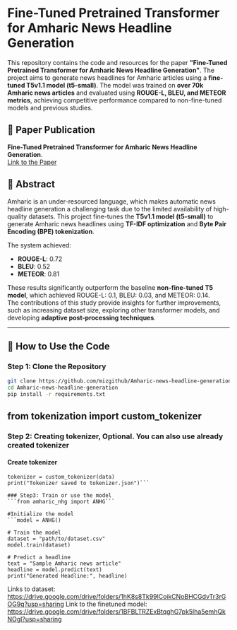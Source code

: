 # Fine-Tuned Pretrained Transformer for Amharic News Headline Generation

This repository contains the code and resources for the paper **"Fine-Tuned Pretrained Transformer for Amharic News Headline Generation"**. The project aims to generate news headlines for Amharic articles using a **fine-tuned T5v1.1 model (t5-small)**. The model was trained on **over 70k Amharic news articles** and evaluated using **ROUGE-L, BLEU, and METEOR metrics**, achieving competitive performance compared to non-fine-tuned models and previous studies.

## 🔗 Paper Publication  
**Fine-Tuned Pretrained Transformer for Amharic News Headline Generation**.  
[Link to the Paper ](https://doi.org/10.1002/ail2.98)

## 📄 Abstract  
Amharic is an under-resourced language, which makes automatic news headline generation a challenging task due to the limited availability of high-quality datasets. This project fine-tunes the **T5v1.1 model (t5-small)** to generate Amharic news headlines using **TF-IDF optimization** and **Byte Pair Encoding (BPE) tokenization**.  

The system achieved:  
- **ROUGE-L**: 0.72  
- **BLEU**: 0.52  
- **METEOR**: 0.81  

These results significantly outperform the baseline **non-fine-tuned T5 model**, which achieved ROUGE-L: 0.1, BLEU: 0.03, and METEOR: 0.14.  
The contributions of this study provide insights for further improvements, such as increasing dataset size, exploring other transformer models, and developing **adaptive post-processing techniques**.

---

## 🚀 How to Use the Code  

### Step 1: Clone the Repository  
```bash
git clone https://github.com/mizgithub/Amharic-news-headline-generation.git
cd Amharic-news-headline-generation
pip install -r requirements.txt
```
from tokenization import custom_tokenizer
---
### Step 2: Creating tokenizer, Optional. You can also use already created tokenizer
#### Create tokenizer
```data = ["Example Amharic text here"]
tokenizer = custom_tokenizer(data)
print("Tokenizer saved to tokenizer.json")```

### Step3: Train or use the model
```from amharic_nhg import ANHG```

#Initialize the model
```model = ANHG()

# Train the model
dataset = "path/to/dataset.csv"
model.train(dataset)

# Predict a headline
text = "Sample Amharic news article"
headline = model.predict(text)
print("Generated Headline:", headline)
```
Links to dataset: https://drive.google.com/drive/folders/1hK8s8Tk99lCoikCNoBHCGdvTr3rGOG9q?usp=sharing
Link to the finetuned model: https://drive.google.com/drive/folders/1BFBLTRZExBtqghG7pk5lha5emhQkNOgl?usp=sharing

